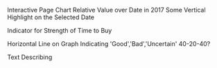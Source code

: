 Interactive Page Chart
    Relative Value over Date in 2017
    Some Vertical Highlight on the Selected Date

Indicator for Strength of Time to Buy

Horizontal Line on Graph Indicating 'Good','Bad','Uncertain' 40-20-40?

Text Describing